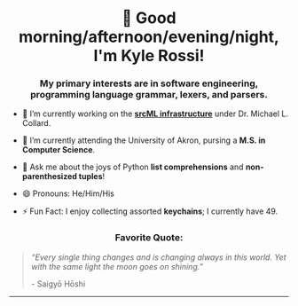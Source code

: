 <h1 align="center"> 👋 Good morning/afternoon/evening/night, I'm Kyle Rossi! </h1>

<h3 align="center">My primary interests are in software engineering, programming language grammar, lexers, and parsers.</h3>

- 🔭 I’m currently working on the [**srcML infrastructure**](https://github.com/srcML/srcML) under Dr. Michael L. Collard.

- 🌱 I’m currently attending the University of Akron, pursing a **M.S. in Computer Science**.

- 💬 Ask me about the joys of Python **list comprehensions** and **non-parenthesized tuples**!

- 😄 Pronouns: He/Him/His

- ⚡ Fun Fact: I enjoy collecting assorted **keychains**; I currently have 49.

<h3 align="center">Favorite Quote:</h3>

> _“Every single thing changes and is changing always in this world. Yet with the same light the moon goes on shining.”_
>
> \- Saigyō Hōshi

---
